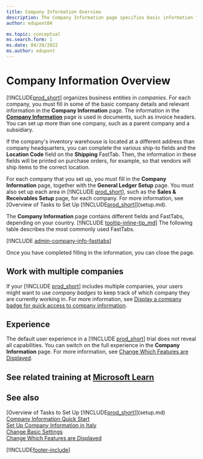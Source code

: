 ```yaml
---
title: Company Information Overview
description: The Company Information page specifies basic information for a business entity, such as name, addresses, and shipping information. 
author: edupont04

ms.topic: conceptual
ms.search.form: 1
ms.date: 04/20/2022
ms.author: edupont
---
```


# Company Information Overview

[!INCLUDE[prod_short](includes/prod_short.md)] organizes business entities in *companies*. For each company, you must fill in some of the basic company details and relevant information in the **Company Information** page. The information in the [**Company Information**](https://businesscentral.dynamics.com/?page=1) page is used in documents, such as invoice headers. You can set up more than one company, such as a parent company and a subsidiary.  

If the company's inventory warehouse is located at a different address than company headquarters, you can complete the various ship-to fields and the **Location Code** field on the **Shipping** FastTab. Then, the information in these fields will be printed on purchase orders, for example, so that vendors will ship items to the correct location.  

For each company that you set up, you must fill in the **Company Information** page, together with the **General Ledger Setup** page. You must also set up each area in [!INCLUDE [prod_short](includes/prod_short.md)], such as the **Sales & Receivables Setup** page, for each company. For more information, see [Overview of Tasks to Set Up [!INCLUDE[prod_short](includes/prod_short.md)]](setup.md).  

The **Company Information** page contains different fields and FastTabs, depending on your country. [!INCLUDE [tooltip-inline-tip_md](includes/tooltip-inline-tip_md.md)] The following table describes the most commonly used FastTabs.

[!INCLUDE [admin-company-info-fasttabs](includes/admin-company-info-fasttabs.md)]

Once you have completed filling in the information, you can close the page.  

## Work with multiple companies

If your [!INCLUDE [prod_short](includes/prod_short.md)] includes multiple companies, your users might want to use *company badges* to keep track of which company they are currently working in. For more information, see [Display a company badge for quick access to company information](ui-change-basic-settings.md#badge).  

## Experience

The default user experience in a [!INCLUDE [prod_short](includes/prod_short.md)] trial does not reveal all capabilities. You can switch on the full experience in the **Company Information** page. For more information, see [Change Which Features are Displayed](ui-experiences.md).  

## See related training at [Microsoft Learn](/learn/modules/create-new-companies-dynamics-365-business-central/)

## See also

[Overview of Tasks to Set Up [!INCLUDE[prod_short](includes/prod_short.md)]](setup.md)  
[Company Information Quick Start](quick-start-company-information.md)  
[Set Up Company Information in Italy](LocalFunctionality/Italy/how-to-set-up-company-information.md)  
[Change Basic Settings](ui-change-basic-settings.md)  
[Change Which Features are Displayed](ui-experiences.md)  


[!INCLUDE[footer-include](includes/footer-banner.md)]
